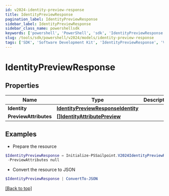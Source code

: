 ```yaml
---
id: v2024-identity-preview-response
title: IdentityPreviewResponse
pagination_label: IdentityPreviewResponse
sidebar_label: IdentityPreviewResponse
sidebar_class_name: powershellsdk
keywords: ['powershell', 'PowerShell', 'sdk', 'IdentityPreviewResponse', 'V2024IdentityPreviewResponse'] 
slug: /tools/sdk/powershell/v2024/models/identity-preview-response
tags: ['SDK', 'Software Development Kit', 'IdentityPreviewResponse', 'V2024IdentityPreviewResponse']
---
```



# IdentityPreviewResponse

## Properties

Name | Type | Description | Notes
------------ | ------------- | ------------- | -------------
**Identity** | [**IdentityPreviewResponseIdentity**](identity-preview-response-identity) |  | [optional] 
**PreviewAttributes** | [**[]IdentityAttributePreview**](identity-attribute-preview) |  | [optional] 

## Examples

- Prepare the resource
```powershell
$IdentityPreviewResponse = Initialize-PSSailpoint.V2024IdentityPreviewResponse  -Identity null `
 -PreviewAttributes null
```

- Convert the resource to JSON
```powershell
$IdentityPreviewResponse | ConvertTo-JSON
```


[[Back to top]](#) 


